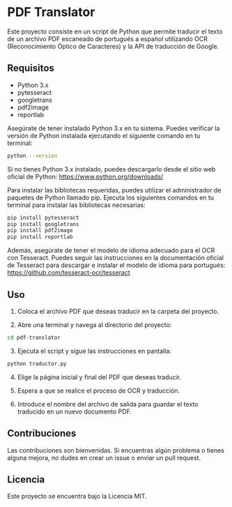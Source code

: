 # PDF Translator

Este proyecto consiste en un script de Python que permite traducir el texto de un archivo PDF escaneado de portugués a español utilizando OCR (Reconocimiento Óptico de Caracteres) y la API de traducción de Google.

## Requisitos

- Python 3.x
- pytesseract
- googletrans
- pdf2image
- reportlab

Asegúrate de tener instalado Python 3.x en tu sistema. Puedes verificar la versión de Python instalada ejecutando el siguiente comando en tu terminal:
```bash
python --version
````
Si no tienes Python 3.x instalado, puedes descargarlo desde el sitio web oficial de Python: https://www.python.org/downloads/

Para instalar las bibliotecas requeridas, puedes utilizar el administrador de paquetes de Python llamado pip. Ejecuta los siguientes comandos en tu terminal para instalar las bibliotecas necesarias:
```bash
pip install pytesseract
pip install googletrans
pip install pdf2image
pip install reportlab
```

Además, asegúrate de tener el modelo de idioma adecuado para el OCR con Tesseract. Puedes seguir las instrucciones en la documentación oficial de Tesseract para descargar e instalar el modelo de idioma para portugués: https://github.com/tesseract-ocr/tesseract

## Uso

1. Coloca el archivo PDF que deseas traducir en la carpeta del proyecto.

2. Abre una terminal y navega al directorio del proyecto:
```bash
cd pdf-translator
```
3. Ejecuta el script y sigue las instrucciones en pantalla:
```bash
python traductor.py
```

4. Elige la página inicial y final del PDF que deseas traducir.

5. Espera a que se realice el proceso de OCR y traducción.

6. Introduce el nombre del archivo de salida para guardar el texto traducido en un nuevo documento PDF.

## Contribuciones

Las contribuciones son bienvenidas. Si encuentras algún problema o tienes alguna mejora, no dudes en crear un issue o enviar un pull request.

## Licencia

Este proyecto se encuentra bajo la Licencia MIT.
